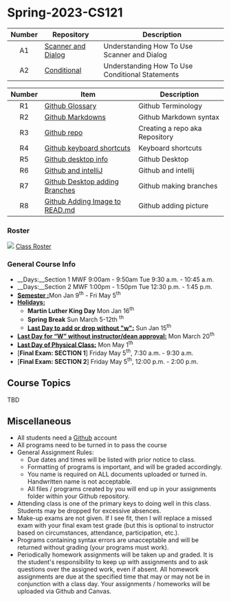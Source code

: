 # Spring-2023-CS121

| Number | Repository | Description |
| :----: | ------ | ----------- |
| A1| [Scanner and Dialog](https://github.com/ProfessorLDiekhoffCS121/Spring-2023-CS121/tree/main/Activity%201)   |Understanding How To Use Scanner and Dialog|
| A2| [Conditional  ](https://github.com/ProfessorLDiekhoffCS121/Spring-2023-CS121/tree/main/Activity%202)|Understanding How To Use Conditional Statements|







| Number | Item | Description |
| :----: | ------ | ----------- |
| R1| [Github Glossary](https://docs.github.com/en/get-started/quickstart/github-glossary)   |Github Terminology|
| R2| [Github Markdowns](https://docs.github.com/en/get-started/writing-on-github/getting-started-with-writing-and-formatting-on-github/basic-writing-and-formatting-syntax)   |Github Markdown syntax|
| R3| [Github repo](https://docs.github.com/en/get-started/quickstart/create-a-repo)   |Creating a repo aka Repository|
| R4| [Github keyboard shortcuts](https://docs.github.com/en/desktop/installing-and-configuring-github-desktop/overview/keyboard-shortcuts) |Keyboard shortcuts|
| R5| [Github desktop info](https://docs.github.com/en/desktop/installing-and-configuring-github-desktop/overview/getting-started-with-github-desktop) |Github Desktop|
| R6| [Github and intelliJ](https://www.jetbrains.com/help/idea/github.html#register-account) |Github and intellij|
| R7| [Github Desktop adding Branches](https://www.softwaretestinghelp.com/github-desktop-tutorial/) |Github making branches|
| R8| [Github Adding Image to READ.md](https://www.geeksforgeeks.org/how-to-add-images-on-readme-md-file-in-a-github-repository-from-the-local-system/) |Github adding picture|





### Roster
![](https://ballstate-my.sharepoint.com/:x:/g/personal/ladelle_augustine_bsu_edu/Ebwwyk3KKE1EhdU32sXCsesBFEdibSC5LM5xnpJEKJ_iPQ?e=puAlxK)
[Class Roster](https://ballstate-my.sharepoint.com/:x:/r/personal/ladelle_augustine_bsu_edu/Documents/CS121%20%20Roster%20Spring%2023.xlsx?d=w6a9db7eb1e1242ddb227732623f3c966&csf=1&web=1&e=H6Dlrz)


### General Course Info
- __Days:__Section 1 MWF 9:00am - 9:50am Tue 9:30 a.m. - 10:45 a.m. 
- __Days:__Section 2 MWF 1:00pm - 1:50pm Tue 12:30 p.m. - 1:45 p.m. 
- [__Semester :__](https://www.bsu.edu/-/media/www/files/events/pdf/2022-23-academic-calendar-umc.pdf?sc_lang=en&hash=0EA155A7AFD8C67B719EDEED30557A89BB43A40C)Mon Jan 9<sup>th</sup> - Fri May 5<sup>th</sup>
- [__Holidays:__](https://www.bsu.edu/calendar/calendars/academic-calendar/spring-2023)
  - __Martin Luther King Day__ Mon Jan 16<sup>th</sup>
  - __Spring Break__ Sun March 5-12th <sup>th</sup>
  - [__Last Day to add or drop without "w":__](https://www.bsu.edu/academics/advising/academic-basics/scheduling#:~:text=Schedules%20can%20be%20adjusted%20during,approval%20of%20an%20academic%20advisor.) Sun Jan 15<sup>th</sup>
- [__Last Day for “W” without instructor/dean approval:__](https://www.bsu.edu/academics/advising/academic-basics/scheduling#:~:text=Schedules%20can%20be%20adjusted%20during,approval%20of%20an%20academic%20advisor.) Mon March 20<sup>th</sup>
- [__Last Day of Physical Class:__](https://www.bsu.edu/-/media/www/files/events/pdf/2022-23-academic-calendar-umc.pdf?sc_lang=en&hash=0EA155A7AFD8C67B719EDEED30557A89BB43A40C) Mon May 1<sup>th</sup>
- [__Final Exam: SECTION 1__] Friday May 5<sup>th</sup>, 7:30 a.m. - 9:30 a.m.
- [__Final Exam: SECTION 2__] Friday May 5<sup>th</sup>, 12:00 p.m. - 2:00 p.m.

## Course Topics
TBD




## Miscellaneous

- All students need a [Github](http://github.com) account
- All programs need to be turned in to pass the course
- General Assignment Rules:
    - Due dates and times will be listed with prior notice to class.
    - Formatting of programs is important, and will be graded accordingly. 
    - You name is required on ALL documents uploaded or turned in. Handwritten name is not acceptable.
    - All files / programs created by you will end up in your assignments folder within your Github repository. 
- Attending class is one of the primary keys to doing well in this class. Students may be dropped for excessive absences.
- Make-up exams are not given. If I see fit, then I will replace a missed exam with your final exam test grade (but this is optional to instructor based on circumstances, attendance, participation, etc.).
- Programs containing syntax errors are unacceptable and will be returned without grading (your programs must work).
- Periodically homework assignments will be taken up and graded. It is the student's responsibility to keep up with assignments and to ask questions over the assigned work, even if absent. All homework assignments are due at the specified time that may or may not be in conjunction with a class day. Your assignments / homeworks will be uploaded via Github and Canvas.

